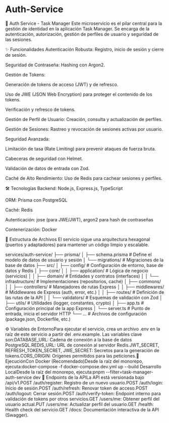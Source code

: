 # Auth-Service

🔐 Auth Service - Task Manager
Este microservicio es el pilar central para la gestión de identidad en la aplicación Task Manager. Se encarga de la autenticación, autorización, gestión de perfiles de usuario y seguridad de las sesiones.

✨ Funcionalidades
Autenticación Robusta: Registro, inicio de sesión y cierre de sesión.

Seguridad de Contraseña: Hashing con Argon2.

Gestión de Tokens:

Generación de tokens de acceso (JWT) y de refresco.

Uso de JWE (JSON Web Encryption) para proteger el contenido de los tokens.

Verificación y refresco de tokens.

Gestión de Perfil de Usuario: Creación, consulta y actualización de perfiles.

Gestión de Sesiones: Rastreo y revocación de sesiones activas por usuario.

Seguridad Avanzada:

Limitación de tasa (Rate Limiting) para prevenir ataques de fuerza bruta.

Cabeceras de seguridad con Helmet.

Validación de datos de entrada con Zod.

Caché de Alto Rendimiento: Uso de Redis para cachear sesiones y perfiles.

🛠️ Tecnologías
Backend: Node.js, Express.js, TypeScript

ORM: Prisma con PostgreSQL

Caché: Redis

Autenticación: jose (para JWE/JWT), argon2 para hash de contraseñas

Contenerización: Docker

📁 Estructura de Archivos
El servicio sigue una arquitectura hexagonal (puertos y adaptadores) para mantener un código limpio y escalable.

services/auth-service/
├── prisma/
│   ├── schema.prisma   # Define el modelo de datos de usuario y sesión
│   └── migrations/     # Migraciones de la base de datos
├── src/
│   ├── config/         # Configuración de entorno, base de datos y Redis
│   ├── core/
│   │   ├── application/  # Lógica de negocio (servicios)
│   │   ├── domain/       # Entidades y contratos (interfaces)
│   │   └── infrastructure/ # Implementaciones (repositorios, caché)
│   ├── commons/
│   │   ├── controllers/  # Manejadores de rutas Express
│   │   ├── middlewares/  # Middlewares de Express (auth, error, etc.)
│   │   ├── routes/       # Definición de las rutas de la API
│   │   └── validators/   # Esquemas de validación con Zod
│   ├── utils/            # Utilidades (logger, constantes, crypto)
│   ├── app.ts            # Configuración principal de la app Express
│   └── server.ts         # Punto de entrada, inicia el servidor HTTP
└── ...                 # Archivos de configuración (package.json, Dockerfile, etc.)


⚙️ Variables de EntornoPara ejecutar el servicio, crea un archivo .env en la raíz de este servicio a partir del .env.example. Las variables clave son:DATABASE_URL: Cadena de conexión a la base de datos PostgreSQL.REDIS_URL: URL de conexión al servidor Redis.JWT_SECRET, REFRESH_TOKEN_SECRET, JWE_SECRET: Secretos para la generación de tokens.CORS_ORIGIN: Orígenes permitidos para las peticiones.🚀 EjecuciónCon Docker (Recomendado)Desde la raíz del monorepo, ejecuta:docker-compose -f docker-compose.dev.yml up --build
Desarrollo LocalDesde la raíz del monorepo, ejecuta:pnpm --filter=task-manager-auth-service dev
📡 Endpoints de la APILa API está versionada bajo /api/v1.POST /auth/register: Registro de un nuevo usuario.POST /auth/login: Inicio de sesión.POST /auth/refresh: Renovar token de acceso.POST /auth/logout: Cerrar sesión.POST /auth/verify-token: Endpoint interno para validación de tokens por otros servicios.GET /users/me: Obtener perfil del usuario actual.PUT /users/me: Actualizar perfil del usuario.GET /health: Health check del servicio.GET /docs: Documentación interactiva de la API (Swagger).